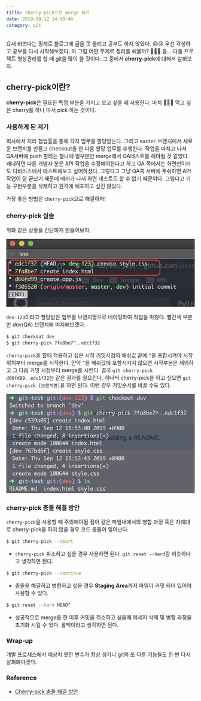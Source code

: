 ```yaml
---
title: cherry-pick으로 merge 하기
date: 2019-09-12 14:09:46
category: git
---
```


요새 바쁘다는 핑계로 블로그에 글을 못 올리고 공부도 하지 않았다. :cry::cry:
우선 각성하고 공부를 다시 시작해보겠다. 자 그럼 어떤 주제로 정리를 해볼까? :thinking::thinking::thinking: 음... 다들 프로젝트 형상관리를 할 때 git을 많이 쓸 것이다. 그 중에서 **cherry-pick**에 대해서 살펴보자.

## <i class="devicon-git-plain colored" style="font-size: 1.3rem;"></i> cherry-pick이란?

**cherry-pick**은 필요한 특정 부분을 가지고 오고 싶을 때 사용한다. 마치 :cherries::cherries::cherries: 먹고 싶은 cherry를 하나 따서 pick 하는 것이다.

### 사용하게 된 계기

회사에서 지라 협업툴을 통해 각자 업무를 할당받는다. 그리고 `master` 브랜치에서 새로운 브랜치를 만들고 checkout을 한 다음 할당 업무를 수행한다. 작업을 마치고 나서 QA서버에 push 할려는 찰나에 일부분만 merge해서 QA테스트를 해야될 것 같았다. 왜냐하면 다른 개발자 분은 API 작업을 수정해야한다고 하고 QA 쪽에서는 화면만이라도 디바이스에서 테스트해보고 싶어하셨다. 그렇다고 그냥 QA쪽 서버에 푸쉬하면 API 작업이 덜 끝났기 때문에 에러가 나서 화면 테스트도 할 수 없기 때문이다. 그렇다고 기능 구현부분을 삭제하고 원격에 배포하고 싶진 않았다.

가장 좋은 방법은 `cherry-pick`으로 해결하자!

### cherry-pick 실습

위와 같은 상황을 간단하게 만들어보자.

![](./images/cherry-pick-1.png)

`dev-123`이라고 할당받은 업무를 브랜치명으로 네이밍하여 작업을 마쳤다.
빨간색 부분만 dev(QA) 브랜치에 머지해보겠다.

```bash
$ git checkout dev
$ git cherry-pick 7fa8be7^..edc1f32
```

`cherry-pick`을 할때 적용하고 싶은 시작 커밋시점의 해쉬값 끝에 `^`을 포함시켜야 시작위치부터 merge를 시작한다. 먄약 `^`을 해쉬값에 포함시키지 않으면 시작부분은 제외하고 그 다음 커밋 시점부터 merge를 시킨다.
결국 `git cherry-pick d66fd99..edc1f32`는 같은 결과를 일으킨다.
하나씩 cherry-pick을 하고 싶으면 `git cherry-pick [브랜치명]`을 하면 된다. 이런 경우 커밋순서를 바꿀 수도 있다.

![](./images/cherry-pick-2.png)

### cherry-pick 충돌 해결 방안

`cherry-pick`을 사용할 때 주의해야될 점이 같은 파일내에서의 병합 과정 혹은 차례대로 cherry-pick을 하지 않을 경우 코드 충돌이 일어난다.

```bash
$ git cherry-pick --abort
```

- `cherry-pick` 취소하고 싶을 경우 사용하면 된다.
  `git reset --hard`랑 비슷하다고 생각하면 된다.

```bash
$ git cherry-pick --continue
```

- 충돌을 해결하고 병합하고 싶을 경우 **Staging Area**까지 파일이 커밋 되어 있어야 사용할 수 있다.

```bash
$ git reset --hard HEAD^
```

- 성공적으로 merge를 한 이후 커밋을 취소하고 싶을때 메세지 삭제 및 병합 과정을 초기화 시킬 수 있다. 롤백이라고 생각하면 된다.

### Wrap-up

개발 프로세스에서 예상치 못한 변수가 항상 생기니 git의 또 다른 기능들도 한 번 다시 살펴봐야겠다.

### Reference

- [Cherry-pick 충돌 해결 방안](https://www.youtube.com/watch?v=xVZIP11tccY)
